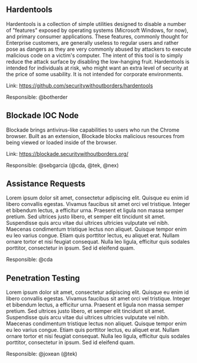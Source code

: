 ## Hardentools
Hardentools is a collection of simple utilities designed to disable a number of "features" exposed by operating systems (Microsoft Windows, for now), and primary consumer applications. These features, commonly thought for Enterprise customers, are generally useless to regular users and rather pose as dangers as they are very commonly abused by attackers to execute malicious code on a victim's computer. The intent of this tool is to simply reduce the attack surface by disabling the low-hanging fruit. Hardentools is intended for individuals at risk, who might want an extra level of security at the price of some usability. It is not intended for corporate environments.

Link: https://github.com/securitywithoutborders/hardentools

Responsible: @botherder

## Blockade IOC Node
Blockade brings antivirus-like capabilities to users who run the Chrome browser. Built as an extension, Blockade blocks malicious resources from being viewed or loaded inside of the browser.

Link: https://blockade.securitywithoutborders.org/

Responsible: @sebgarcia (@cda, @tek, @nex)

## Assistance Requests

Lorem ipsum dolor sit amet, consectetur adipiscing elit. Quisque eu enim id libero convallis egestas. Vivamus faucibus sit amet orci vel tristique. Integer et bibendum lectus, a efficitur urna. Praesent et ligula non massa semper pretium. Sed ultrices justo libero, et semper elit tincidunt sit amet. Suspendisse quis arcu vitae dui ultrices ultricies vulputate vel nibh. Maecenas condimentum tristique lectus non aliquet. Quisque tempor enim eu leo varius congue. Etiam quis porttitor lectus, eu aliquet erat. Nullam ornare tortor et nisi feugiat consequat. Nulla leo ligula, efficitur quis sodales porttitor, consectetur in ipsum. Sed id eleifend quam.

Responsible: @cda

## Penetration Testing

Lorem ipsum dolor sit amet, consectetur adipiscing elit. Quisque eu enim id libero convallis egestas. Vivamus faucibus sit amet orci vel tristique. Integer et bibendum lectus, a efficitur urna. Praesent et ligula non massa semper pretium. Sed ultrices justo libero, et semper elit tincidunt sit amet. Suspendisse quis arcu vitae dui ultrices ultricies vulputate vel nibh. Maecenas condimentum tristique lectus non aliquet. Quisque tempor enim eu leo varius congue. Etiam quis porttitor lectus, eu aliquet erat. Nullam ornare tortor et nisi feugiat consequat. Nulla leo ligula, efficitur quis sodales porttitor, consectetur in ipsum. Sed id eleifend quam.

Responsible: @joxean (@tek)
